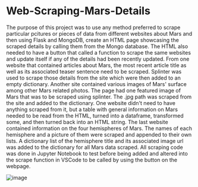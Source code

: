 # Web-Scraping-Mars-Details

The purpose of this project was to use any method preferred to scrape particular pcitures or pieces of data from different websites about Mars and then using Flask and MongoDB, create an HTML page showcasing the scraped details by calling them from the Mongo database.  The HTML also needed to have a button that called a function to scrape the same websites and update itself if any of the details had been recently updated.  From one website that contained articles about Mars, the most recent article title as well as its associated teaser sentence need to be scraped.  Splinter was used to scrape those details from the site which were then added to an empty dictionary.  Another site contained various images of Mars' surface among other Mars related photos.  The page had one featured image of Mars that was to be scraped using splinter.  The .jpg path was scraped from the site and added to the dictionary.  One website didn't need to have anything scraped from it, but a table with general information on Mars needed to be read from the HTML, turned into a dataframe, transformed some, and then turned back into an HTML string.  The last website contained information on the four hemispheres of Mars.  The names of each hemisphere and a picture of them were scraped and appended to their own lists.  A dictionary list of the hemisphere title and its associated image url was added to the dictionary for all Mars data scraped.  All scraping code was done in Jupyter Notebook to test before being added and altered into the scrape function in VSCode to be called by using the button on the webpage.

![image](https://user-images.githubusercontent.com/65049133/121838111-ef2a9d80-cc8b-11eb-806b-5b6279658f62.png)
